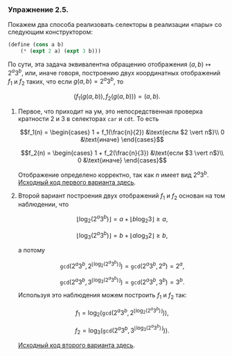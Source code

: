 ### Упражнение 2.5.
Покажем два способа реализовать селекторы в реализации «пары» со следующим конструктором:
```scheme
(define (cons a b)
    (* (expt 2 a) (expt 3 b)))
```
По сути, эта задача эквивалентна обращению отображения $(a, b) \mapsto 2^a 3^b$, или, иначе говоря, построению двух координатных отображений $f_1$ и $f_2$ таких, что если $g(a, b) = 2^a 3^b$, то 
```math
(f_1(g(a,b)),\, f_2(g(a,b))) = (a, b).
```
1. 
    Первое, что приходит на ум, это непосредственная проверка кратности $2$ и $3$ в селекторах $\texttt{car}$ и $\texttt{cdt}$. То есть 
    ```math
    f_1(n) = 
    \begin{cases}
    1 + f_1(\frac{n}{2}) &\text{если $2 \vert n$}\\
    0 &\text{иначе}
    \end{cases}
    ```
    ```math
    f_2(n) = 
    \begin{cases}
    1 + f_2(\frac{n}{3}) &\text{если $3 \vert n$}\\
    0 &\text{иначе}
    \end{cases}
    ```
    Отображение определено корректно, так как $n$ имеет вид $2^a 3^b$. [Исходный код первого варианта здесь](/src/chapter2/5a.rkt).

2. 
    Второй вариант построения двух отображений $f_1$ и $f_2$ основан на том наблюдении, что
    ```math
    \lfloor \log_2(2^a 3^b) \rfloor = a +\lfloor b \log_2 3 \rfloor \geqslant a,
    ```
    ```math
    \lfloor \log_3(2^a 3^b) \rfloor = b + \lfloor a \log_3 2 \rfloor \geqslant b,
    ```
    а потому
    ```math
    \texttt{gcd}\left( 2^a 3^b, 2^{\lfloor \log_2(2^a 3^b) \rfloor} \right) = \texttt{gcd}(2^a 3^b, 2^a) = 2^a,
    ```
    ```math
    \texttt{gcd} \left( 2^a 3^b, 3^{\lfloor \log_3(2^a 3^b) \rfloor} \right) =  \texttt{gcd}(2^a 3^b, 3^b) = 3^b.
    ```
    Используя это наблюдения можем построить $f_1$ и $f_2$ так:
    ```math
    f_1 = \log_2 \left( \texttt{gcd} \left(2^a 3^b, 2^{\lfloor \log_2(2^a 3^b) \rfloor} \right) \right),
    ```
    ```math
    f_2 = \log_3 \left( \texttt{gcd} \left(2^a 3^b, 3^{\lfloor \log_3(2^a 3^b) \rfloor} \right) \right).
    ```
    [Исходный код второго варианта здесь](/src/chapter2/5b.rkt).
